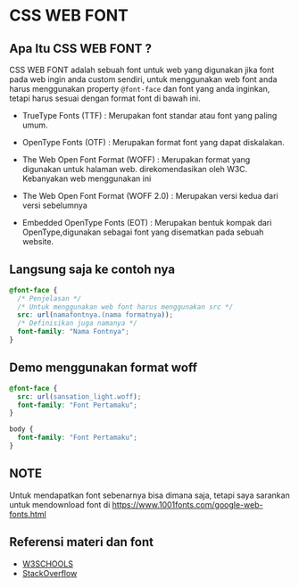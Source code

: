 # CSS WEB FONT

## Apa Itu CSS WEB FONT ?

CSS WEB FONT adalah sebuah font untuk web yang digunakan jika font pada web ingin anda custom sendiri, untuk menggunakan web font anda harus menggunakan property `@font-face` dan font yang anda inginkan, tetapi harus sesuai dengan format font di bawah ini.

- TrueType Fonts (TTF) :
  Merupakan font standar atau font yang paling umum.

- OpenType Fonts (OTF) :
  Merupakan format font yang dapat diskalakan.

- The Web Open Font Format (WOFF) :
  Merupakan format yang digunakan untuk halaman web. direkomendasikan oleh W3C. Kebanyakan web menggunakan ini

- The Web Open Font Format (WOFF 2.0) :
  Merupakan versi kedua dari versi sebelumnya

- Embedded OpenType Fonts (EOT) :
  Merupakan bentuk kompak dari OpenType,digunakan sebagai font yang disematkan pada sebuah website.

## Langsung saja ke contoh nya

```css
@font-face {
  /* Penjelasan */
  /* Untuk menggunakan web font harus menggunakan src */
  src: url(namafontnya.(nama formatnya));
  /* Definisikan juga namanya */
  font-family: "Nama Fontnya";
}
```

## Demo menggunakan format woff

```css
@font-face {
  src: url(sansation_light.woff);
  font-family: "Font Pertamaku";
}

body {
  font-family: "Font Pertamaku";
}
```

## NOTE

Untuk mendapatkan font sebenarnya bisa dimana saja, tetapi saya sarankan untuk mendownload font di https://www.1001fonts.com/google-web-fonts.html

## Referensi materi dan font

- [W3SCHOOLS](https://www.w3schools.com/css/css3_fonts.asp)
- [StackOverflow](https://stackoverflow.com/questions/12812441/how-do-i-use-woff-fonts-for-my-website)
